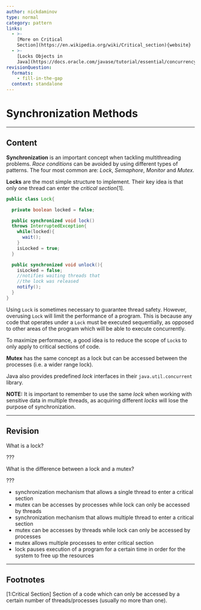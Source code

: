 ```yaml
---
author: nickdaminov
type: normal
category: pattern
links:
  - >-
    [More on Critical
    Section](https://en.wikipedia.org/wiki/Critical_section){website}
  - >-
    [Locks Objects in
    Java](https://docs.oracle.com/javase/tutorial/essential/concurrency/newlocks.html){website}
revisionQuestion:
  formats:
    - fill-in-the-gap
  context: standalone
---
```


# Synchronization Methods


---

## Content

**Synchronization** is an important concept when tackling multithreading problems. *Race conditions* can be avoided by using different types of patterns. The four most common are: *Lock*, *Semaphore*, *Monitor* and *Mutex*.

**Locks** are the most simple structure to implement. Their key idea is that only one thread can enter the *critical section*[1].

```java
public class Lock{

  private boolean locked = false;

  public synchronized void lock()
  throws InterruptedException{
    while(locked){
      wait();
    }
    isLocked = true;
  }

  public synchronized void unlock(){
    isLocked = false;
    //notifies waiting threads that
    //the lock was released
    notify();
  }
}
```

Using `Lock` is sometimes necessary to guarantee thread safety. However, overusing `Lock` will limit the performance of a program. This is because any code that operates under a `Lock` must be executed sequentially, as opposed to other areas of the program which will be able to execute concurrently.

To maximize performance, a good idea is to reduce the scope of `Lock`s to only apply to critical sections of code.

**Mutex** has the same concept as a lock but can be accessed between the processes (i.e. a wider range lock).

Java also provides predefined *lock* interfaces in their `java.util.concurrent` library.

**NOTE:** It is important to remember to use the same *lock* when working with sensitive data in multiple threads, as acquiring different *locks* will lose the purpose of synchronization.


---

## Revision

What is a lock?

???

What is the difference between a lock and a mutex?

???

- synchronization mechanism that allows a single thread to enter a critical section
- mutex can be accesses by processes while lock can only be accessed by threads
- synchronization mechanism that allows multiple thread to enter a critical section
- mutex can be accesses by threads while lock can only be accessed by processes
- mutex allows multiple processes to enter critical section
- lock pauses execution of a program for a certain time in order for the system to free up the resources


---

## Footnotes

[1:Critical Section]
Section of a code which can only be accessed by a certain number of threads/processes (usually no more than one).
